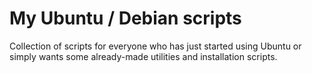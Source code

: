 # My Ubuntu / Debian scripts
Collection of scripts for everyone who has just started using Ubuntu or simply wants some already-made utilities and installation scripts.
